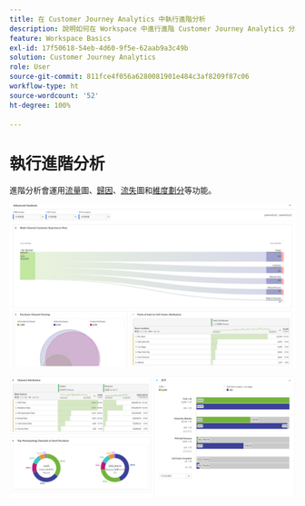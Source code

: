 ```yaml
---
title: 在 Customer Journey Analytics 中執行進階分析
description: 說明如何在 Workspace 中進行進階 Customer Journey Analytics 分析。
feature: Workspace Basics
exl-id: 17f50618-54eb-4d60-9f5e-62aab9a3c49b
solution: Customer Journey Analytics
role: User
source-git-commit: 811fce4f056a6280081901e484c3af8209f87c06
workflow-type: ht
source-wordcount: '52'
ht-degree: 100%

---
```


# 執行進階分析

進階分析會運用[流量](/help/analysis-workspace/visualizations/c-flow/flow.md)圖、[歸因](/help/analysis-workspace/c-panels/attribution.md)、[流失](/help/analysis-workspace/visualizations/fallout/fallout-flow.md)圖和[維度劃分](/help/components/dimensions/t-breakdown-fa.md)等功能。

![在流量圖中顯示的進階分析。](assets/cja-adv-analysis1.png)

![多個視覺效果範例，例如環形圖、文氏圖和堆疊長條圖。](assets/cja-adv-analysis2.png)

